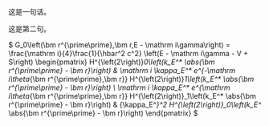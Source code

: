这是一句话。

这是第二句。

$
G_0\left(\bm r^{\prime\prime},\bm r,E - \mathrm i\gamma\right) = \frac{\mathrm i}{4}\frac{1}{\hbar^2 c^2} \left(E - \mathrm i\gamma - V + S\right)
\begin{pmatrix}
H^{\left(2\right)}_0\left(k_E^* \abs{\bm r^{\prime\prime} - \bm r}\right) & \mathrm i \kappa_E^* e^{-\mathrm i\theta_{\bm r^{\prime\prime},\bm r}} H^{\left(2\right)}_1\left(k_E^* \abs{\bm r^{\prime\prime} - \bm r}\right) \\
\mathrm i \kappa_E^* e^{\mathrm i\theta_{\bm r^{\prime\prime},\bm r}} H^{\left(2\right)}_1\left(k_E^* \abs{\bm r^{\prime\prime} - \bm r}\right) & {\kappa_E^*}^2 H^{\left(2\right)}_0\left(k_E^* \abs{\bm r^{\prime\prime} - \bm r}\right)
\end{pmatrix}
$
